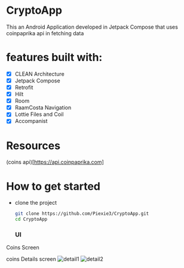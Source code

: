 # CryptoApp

This an Android Application developed in Jetpack Compose that uses coinpaprika api in fetching data
# features built with:
-[x] CLEAN Architecture
-[x] Jetpack Compose
-[x] Retrofit
-[x] Hilt
-[x] Room
-[x] RaamCosta Navigation
-[x] Lottie Files and Coil
-[x] Accompanist

# Resources
(coins api)[https://api.coinpaprika.com]

# How to get started
- clone the project
  ```bash
  git clone https://github.com/Piexie3/CryptoApp.git
  cd CryptoApp
  ```
  ### UI
Coins Screen

coins Details screen
![detail1](https://github.com/Piexie3/CryptoApp/assets/106010697/5858ab94-b941-47ac-aac6-003bfa7deb7b)
![detail2](https://github.com/Piexie3/CryptoApp/assets/106010697/0fdc9ef3-8f5f-4ad2-a4d4-7730e49a0e0c)
